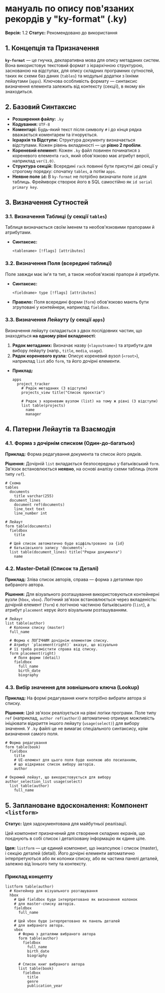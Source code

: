 
# мануаль по опису пов'язаних рекордів у "ky-format" (.ky)

**Версія:** 1.2
**Статус:** Рекомендовано до використання

## 1\. Концепція та Призначення

**`ky-format`** — це гнучка, декларативна мова для опису метаданих систем. Вона використовує текстовий формат з ієрархічною структурою, заснованою на відступах, для опису складних програмних сутностей, таких як схеми баз даних (`tables`) та модульні додатки з їхніми лейаутами (`apps`). Ключова особливість формату — синтаксис визначення елемента залежить від контексту (секції), в якому він знаходиться.

## 2\. Базовий Синтаксис

  * **Розширення файлу:** `.ky`
  * **Кодування:** `UTF-8`
  * **Коментарі:** Будь-який текст після символу `#` і до кінця рядка вважається коментарем та ігнорується.
  * **Ієрархія та Відступи:** Структура документу визначається відступами. Кожен рівень вкладеності — це **рівно 2 пробіли**.
  * **Кореневий елемент:** Кожен `.ky` файл повинен починатися з кореневого елемента `rack`, який обов'язково має атрибут версії, наприклад `ver(1.0)`.
  * **Структура секцій:** Всередині `rack` повинні бути присутні дві секції у строгому порядку: спочатку `tables`, а потім `apps`.
  * **Неявне поле `id`:** В `ky-format` не потрібно визначати поле `id` для таблиць. Фреймворк створює його в SQL самостійно як `id serial primary key`.

## 3\. Визначення Сутностей

### 3.1. Визначення Таблиці (у секції `tables`)

Таблиця визначається своїм іменем та необов'язковими прапорами й атрибутами.

  * **Синтаксис:**
    ```text
    <tablename> [!flags] [attributes]
    ```

### 3.2. Визначення Поля (всередині таблиці)

Поле завжди має ім'я та тип, а також необов'язкові прапори й атрибути.

  * **Синтаксис:**
    ```text
    <fieldname> type [!flags] [attributes]
    ```
  * **Правило:** Поля всередині форми (`form`) обов'язково мають бути згруповані у контейнери, наприклад `fieldbox`.

### 3.3. Визначення Лейауту (у секції `apps`)

Визначення лейауту складається з двох послідовних частин, що знаходяться **на одному рівні вкладеності**:

1.  **Рядок метаданих:** Визначає назву (`<layoutname>`) та атрибути для вибору лейауту (напр., `title`, `media`, `usage`).
2.  **Рядок кореневого вузла:** Описує кореневий вузол (`<root>`), наприклад `list` або `form`, та його дочірні елементи.

<!-- end list -->

  * **Приклад:**
    ```ky
    apps
      project_tracker
        # Рядок метаданих (3 відступи)
        projects_view title("Список проєктів")
        
        # Рядок з кореневим вузлом (list) на тому ж рівні (3 відступи)
        list table(projects)
          name
          manager
    ```

## 4\. Патерни Лейаутів та Взаємодія

### 4.1. Форма з дочірнім списком (Один-до-багатьох)

**Приклад:** Форма редагування документа та список його рядків.

**Рішення:** Дочірній `list` вкладається безпосередньо у батьківський `form`. Зв'язок встановлюється **неявно**, на основі аналізу схеми таблиць (поля типу `ref`).

```ky
# Схема
tables
  documents
    title varchar(255)
  document_lines
    document ref(documents)
    line_text text
    line_number int

# Лейаут
form table(documents)
  fieldbox
    title
  
  # Цей список автоматично буде відфільтровано за {id}
  # батьківського запису 'documents'.
  list table(document_lines) title("Рядки документа")
    name
```

### 4.2. Master-Detail (Список та Деталі)

**Приклад:** Зліва список авторів, справа — форма з деталями про вибраного автора.

**Рішення:** Для візуального розташування використовуються контейнерні вузли (`hbox`, `vbox`). Логічний зв'язок встановлюється через вкладеність: дочірній елемент (`form`) є логічною частиною батьківського (`list`), а атрибут `placement` керує його візуальним розташуванням.

```ky
# Лейаут
list table(author)
  # Колонки списку (master)
  full_name

  # Форма є ЛОГІЧНИМ дочірнім елементом списку.
  # Атрибут `placement(right)` вказує, що візуально 
  # її треба розмістити справа від списку.
  form placement(right)
    # Поля форми (detail)
    fieldbox
      full_name
      birth_date
      biography
```

### 4.3. Вибір значення для зовнішнього ключа (Lookup)

**Приклад:** На формі редагування книги потрібно вибрати автора зі списку.

**Рішення:** Цей зв'язок реалізується на рівні логіки програми. Поле типу `ref` (наприклад, `author ref(author)`) автоматично отримує можливість ініціювати відкриття іншого лейауту (`usage(select)`) для вибору значення. У `.ky` файлі це не вимагає спеціального синтаксису, крім визначення самого поля.

```ky
# Форма редагування
form table(book)
  fieldbox
    title
    # UI-елемент для цього поля буде кнопкою або посиланням,
    # що відкриває список вибору авторів.
    author

# Окремий лейаут, що використовується для вибору
author_selection_list usage(select)
  list table(author)
    full_name
```

## 5\. Заплановане вдосконалення: Компонент `<listform>`

**Статус:** Ідея задокументована для майбутньої реалізації.

Цей компонент призначений для створення складних екранів, що поєднують в собі список і деталізовану інформацію як єдине ціле.

**Ідея:** `listform` — це єдиний компонент, що інкапсулює і список (master), і секцію деталей (detail). Його дочірні елементи автоматично інтерпретуються або як колонки списку, або як частина панелі деталей, залежно від їхнього типу та контексту.

### Приклад концепту

```ky
listform table(author)
  # Контейнер для візуального розташування
  hbox
    # Цей fieldbox буде інтерпретовано як визначення колонок
    # для master-списку авторів.
    fieldbox
      full_name

    # Цей vbox буде інтерпретовано як панель деталей
    # для вибраного автора.
    vbox      
      # Форма з деталями вибраного автора
      form table(author)
        fieldbox
          full_name
          birth_date
          biography
      
      # Список книг вибраного автора
      list table(book)
        fieldbox
          title
          genre
          publication_year
```
